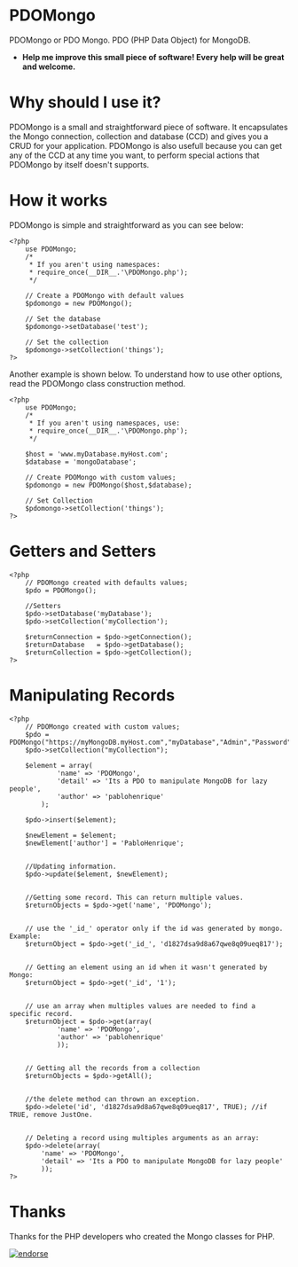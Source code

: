 PDOMongo
========

PDOMongo or PDO Mongo. PDO (PHP Data Object) for MongoDB. 
* <strong>Help me improve this small piece of software! Every help will be great and welcome.</strong>

Why should I use it?
========

PDOMongo is a small and straightforward piece of software. It encapsulates the Mongo connection, collection and database (CCD) and gives you a CRUD for your application. PDOMongo is also usefull because you can get any of the CCD at any time you want, to perform special actions that PDOMongo by itself doesn't supports.

How it works
========

PDOMongo is simple and straightforward as you can see below:

	<?php
		use PDOMongo;
		/*
		 * If you aren't using namespaces:
		 * require_once(__DIR__.'\PDOMongo.php');
		 */

		// Create a PDOMongo with default values
		$pdomongo = new PDOMongo(); 
		
		// Set the database
		$pdomongo->setDatabase('test');
		
		// Set the collection
		$pdomongo->setCollection('things');
	?>

Another example is shown below. To understand how to use other options, read the PDOMongo class construction method.

	<?php
		use PDOMongo;
		/*
		 * If you aren't using namespaces, use:
		 * require_once(__DIR__.'\PDOMongo.php');
		 */

		$host = 'www.myDatabase.myHost.com';
		$database = 'mongoDatabase';
		
		// Create PDOMongo with custom values;
		$pdomongo = new PDOMongo($host,$database);
		
		// Set Collection
		$pdomongo->setCollection('things');
	?>

Getters and Setters
========

	<?php
		// PDOMongo created with defaults values;
		$pdo = PDOMongo();
		
		//Setters
		$pdo->setDatabase('myDatabase');
		$pdo->setCollection('myCollection');
		
		$returnConnection = $pdo->getConnection();
		$returnDatabase   = $pdo->getDatabase();
		$returnCollection = $pdo->getCollection();
	?>

Manipulating Records
========

	<?php
		// PDOMongo created with custom values;
		$pdo = PDOMongo("https://myMongoDB.myHost.com","myDatabase","Admin","Password");
		$pdo->setCollection("myCollection");
		
		$element = array(
				'name' => 'PDOMongo',
				'detail' => 'Its a PDO to manipulate MongoDB for lazy people',
				'author' => 'pablohenrique'
			);
		
		$pdo->insert($element);
		
		$newElement = $element;
		$newElement['author'] = 'PabloHenrique';
		
		
		//Updating information.
		$pdo->update($element, $newElement);
		
		
		//Getting some record. This can return multiple values.
		$returnObjects = $pdo->get('name', 'PDOMongo');
		
		
		// use the '_id_' operator only if the id was generated by mongo. Example: 
		$returnObject = $pdo->get('_id_', 'd1827dsa9d8a67qwe8q09ueq817'); 
		
		
		// Getting an element using an id when it wasn't generated by Mongo:
		$returnObject = $pdo->get('_id', '1'); 
		
		
		// use an array when multiples values are needed to find a specific record.
		$returnObject = $pdo->get(array(
				'name' => 'PDOMongo', 
				'author' => 'pablohenrique'
				));
				
				
		// Getting all the records from a collection
		$returnObjects = $pdo->getAll();
		
		
		//the delete method can thrown an exception.
		$pdo->delete('id', 'd1827dsa9d8a67qwe8q09ueq817', TRUE); //if TRUE, remove JustOne.
		
		
		// Deleting a record using multiples arguments as an array:
		$pdo->delete(array(
			'name' => 'PDOMongo', 
			'detail' => 'Its a PDO to manipulate MongoDB for lazy people'
			));
	?>

Thanks
========

Thanks for the PHP developers who created the Mongo classes for PHP.

[![endorse](https://api.coderwall.com/pablohenrique/endorsecount.png)](https://coderwall.com/pablohenrique)
